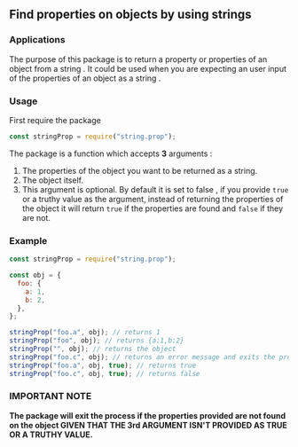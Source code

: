 ## Find properties on objects by using strings

### Applications

The purpose of this package is to return a property or properties of an object from a string . It could be used when you are expecting an user input of the properties of an object as a string .

### Usage

First require the package

```javascript
const stringProp = require("string.prop");
```

The package is a function which accepts **3** arguments :

1. The properties of the object you want to be returned as a string.
2. The object itself.
3. This argument is optional. By default it is set to false , if you provide `true` or a truthy value as the argument, instead of returning the properties of the object it will return `true` if the properties are found and `false` if they are not.

### Example

```javascript
const stringProp = require("string.prop");

const obj = {
  foo: {
    a: 1,
    b: 2,
  },
};

stringProp("foo.a", obj); // returns 1
stringProp("foo", obj); // returns {a:1,b:2}
stringProp("", obj); // returns the object
stringProp("foo.c", obj); // returns an error message and exits the process
stringProp("foo.a", obj, true); // returns true
stringProp("foo.c", obj, true); // returns false
```

### IMPORTANT NOTE

**The package will exit the process if the properties provided are not found on the object GIVEN THAT THE 3rd ARGUMENT ISN'T PROVIDED AS TRUE OR A TRUTHY VALUE.**

